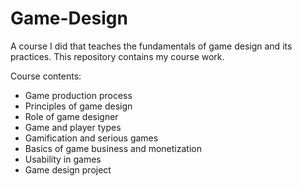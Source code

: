 # Game-Design

A course I did that teaches the fundamentals of game design and its practices. This repository contains my course work.

Course contents:

- Game production process
- Principles of game design
- Role of game designer
- Game and player types
- Gamification and serious games
- Basics of game business and monetization
- Usability in games
- Game design project 
